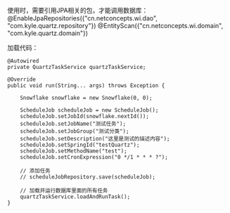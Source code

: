 

使用时，需要引用JPA相关的包，才能调用数据库：
@EnableJpaRepositories({"cn.netconcepts.wi.dao", "com.kyle.quartz.repository"})
@EntityScan({"cn.netconcepts.wi.domain", "com.kyle.quartz.domain"})

加载代码：

    @Autowired
    private QuartzTaskService quartzTaskService;

    @Override
    public void run(String... args) throws Exception {

        Snowflake snowflake = new Snowflake(0, 0);

        ScheduleJob scheduleJob = new ScheduleJob();
        scheduleJob.setJobId(snowflake.nextId());
        scheduleJob.setJobName("测试任务");
        scheduleJob.setJobGroup("测试分类");
        scheduleJob.setDescription("这里是测试的描述内容");
        scheduleJob.setSpringId("testQuartz");
        scheduleJob.setMethodName("test");
        scheduleJob.setCronExpression("0 */1 * * * ?");

        // 添加任务
        // scheduleJobRepository.save(scheduleJob);

        // 加载并运行数据库里面的所有任务
        quartzTaskService.loadAndRunTask();
    }